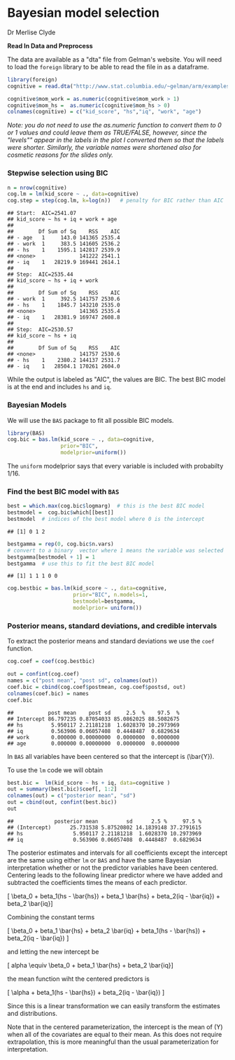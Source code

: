 Bayesian model selection
================
Dr Merlise Clyde

**Read In Data and Preprocess**

The data are available as a "dta" file from Gelman's website. You will need to load the `foreign` library to be able to read the file in as a dataframe.

``` r
library(foreign)
cognitive = read.dta("http://www.stat.columbia.edu/~gelman/arm/examples/child.iq/kidiq.dta")

cognitive$mom_work = as.numeric(cognitive$mom_work > 1)
cognitive$mom_hs =  as.numeric(cognitive$mom_hs > 0)
colnames(cognitive) = c("kid_score", "hs","iq", "work", "age") 
```

*Note: you do not need to use the as.numeric function to convert them to 0 or 1 values and could leave them as TRUE/FALSE, however, since the "levels"" appear in the labels in the plot I converted them so that the labels were shorter. Similarly, the variable names were shortened also for cosmetic reasons for the slides only.*

### Stepwise selection using BIC

``` r
n = nrow(cognitive)
cog.lm = lm(kid_score ~ ., data=cognitive)
cog.step = step(cog.lm, k=log(n))   # penalty for BIC rather than AIC
```

    ## Start:  AIC=2541.07
    ## kid_score ~ hs + iq + work + age
    ## 
    ##        Df Sum of Sq    RSS    AIC
    ## - age   1     143.0 141365 2535.4
    ## - work  1     383.5 141605 2536.2
    ## - hs    1    1595.1 142817 2539.9
    ## <none>              141222 2541.1
    ## - iq    1   28219.9 169441 2614.1
    ## 
    ## Step:  AIC=2535.44
    ## kid_score ~ hs + iq + work
    ## 
    ##        Df Sum of Sq    RSS    AIC
    ## - work  1     392.5 141757 2530.6
    ## - hs    1    1845.7 143210 2535.0
    ## <none>              141365 2535.4
    ## - iq    1   28381.9 169747 2608.8
    ## 
    ## Step:  AIC=2530.57
    ## kid_score ~ hs + iq
    ## 
    ##        Df Sum of Sq    RSS    AIC
    ## <none>              141757 2530.6
    ## - hs    1    2380.2 144137 2531.7
    ## - iq    1   28504.1 170261 2604.0

While the output is labeled as "AIC", the values are BIC. The best BIC model is at the end and includes `hs` and `iq`.

### Bayesian Models

We will use the `BAS` package to fit all possible BIC models.

``` r
library(BAS)
cog.bic = bas.lm(kid_score ~ ., data=cognitive, 
                 prior="BIC", 
                 modelprior=uniform())
```

The `uniform` modelprior says that every variable is included with probabilty 1/16.

### Find the best BIC model with `BAS`

``` r
best = which.max(cog.bic$logmarg)  # this is the best BIC model
bestmodel =  cog.bic$which[[best]]
bestmodel  # indices of the best model where 0 is the intercept
```

    ## [1] 0 1 2

``` r
bestgamma = rep(0, cog.bic$n.vars)
# convert to a binary  vector where 1 means the variable was selected
bestgamma[bestmodel + 1] = 1  
bestgamma  # use this to fit the best BIC model
```

    ## [1] 1 1 1 0 0

``` r
cog.bestbic = bas.lm(kid_score ~ ., data=cognitive,
                     prior="BIC", n.models=1,
                     bestmodel=bestgamma, 
                     modelprior= uniform())
```

### Posterior means, standard deviations, and credible intervals

To extract the posterior means and standard deviations we use the `coef` function.

``` r
cog.coef = coef(cog.bestbic)

out = confint(cog.coef)
names = c("post mean", "post sd", colnames(out))
coef.bic = cbind(cog.coef$postmean, cog.coef$postsd, out)
colnames(coef.bic) = names
coef.bic
```

    ##           post mean    post sd     2.5  %    97.5  %
    ## Intercept 86.797235 0.87054033 85.0862025 88.5082675
    ## hs         5.950117 2.21181218  1.6028370 10.2973969
    ## iq         0.563906 0.06057408  0.4448487  0.6829634
    ## work       0.000000 0.00000000  0.0000000  0.0000000
    ## age        0.000000 0.00000000  0.0000000  0.0000000

In `BAS` all variables have been centered so that the intercept is \(\bar{Y}\).

To use the `lm` code we will obtain

``` r
best.bic =  lm(kid_score ~ hs + iq, data=cognitive )
out = summary(best.bic)$coef[, 1:2]
colnames(out) = c("posterior mean", "sd")
out = cbind(out, confint(best.bic))
out
```

    ##             posterior mean         sd      2.5 %     97.5 %
    ## (Intercept)      25.731538 5.87520802 14.1839148 37.2791615
    ## hs                5.950117 2.21181218  1.6028370 10.2973969
    ## iq                0.563906 0.06057408  0.4448487  0.6829634

The posterior estimates and intervals for all coefficients except the intercept are the same using either `lm` or `BAS` and have the same Bayesian interpretation whether or not the predictor variables have been centered. Centering leads to the following linear predictor where we have added and subtracted the coefficients times the means of each predictor.

\[ \beta_0 + beta_1(hs - \bar{hs}) + beta_1 \bar{hs} + beta_2(iq - \bar{iq}) + beta_2 \bar{iq}\]

Combining the constant terms

\[ \beta_0 + beta_1 \bar{hs} + beta_2 \bar{iq} + beta_1(hs - \bar{hs}) + beta_2(iq - \bar{iq}) \]

and letting the new intercept be

\[ alpha \equiv \beta_0 + beta_1 \bar{hs} + beta_2 \bar{iq}\]

the mean function wiht the centered predictors is

\[ \alpha + beta_1(hs - \bar{hs}) + beta_2(iq - \bar{iq}) \]

Since this is a linear transformation we can easily transform the estimates and distributions.

Note that in the centered parameterization, the intercept is the mean of \(Y\) when all of the covariates are equal to their mean. As this does not require extrapolation, this is more meaningful than the usual parameterization for interpretation.
